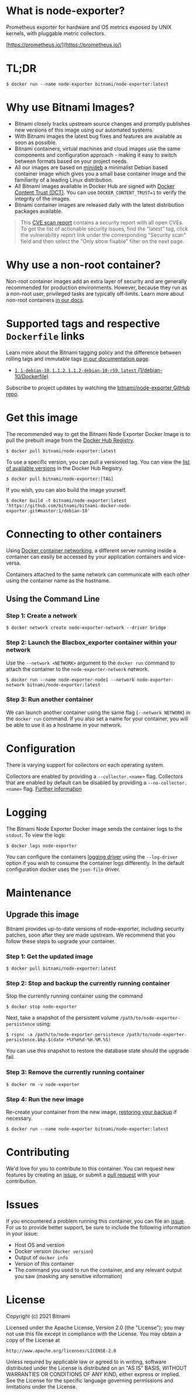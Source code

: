 
# What is node-exporter?

Prometheus exporter for hardware and OS metrics exposed by UNIX kernels, with pluggable metric collectors.

[https://prometheus.io/](https://prometheus.io/)

# TL;DR

```console
$ docker run --name node-exporter bitnami/node-exporter:latest
```

# Why use Bitnami Images?

* Bitnami closely tracks upstream source changes and promptly publishes new versions of this image using our automated systems.
* With Bitnami images the latest bug fixes and features are available as soon as possible.
* Bitnami containers, virtual machines and cloud images use the same components and configuration approach - making it easy to switch between formats based on your project needs.
* All our images are based on [minideb](https://github.com/bitnami/minideb) a minimalist Debian based container image which gives you a small base container image and the familiarity of a leading Linux distribution.
* All Bitnami images available in Docker Hub are signed with [Docker Content Trust (DCT)](https://docs.docker.com/engine/security/trust/content_trust/). You can use `DOCKER_CONTENT_TRUST=1` to verify the integrity of the images.
* Bitnami container images are released daily with the latest distribution packages available.


> This [CVE scan report](https://quay.io/repository/bitnami/node-exporter?tab=tags) contains a security report with all open CVEs. To get the list of actionable security issues, find the "latest" tag, click the vulnerability report link under the corresponding "Security scan" field and then select the "Only show fixable" filter on the next page.

# Why use a non-root container?

Non-root container images add an extra layer of security and are generally recommended for production environments. However, because they run as a non-root user, privileged tasks are typically off-limits. Learn more about non-root containers [in our docs](https://docs.bitnami.com/tutorials/work-with-non-root-containers/).

# Supported tags and respective `Dockerfile` links

Learn more about the Bitnami tagging policy and the difference between rolling tags and immutable tags [in our documentation page](https://docs.bitnami.com/tutorials/understand-rolling-tags-containers/).


* [`1`, `1-debian-10`, `1.1.2`, `1.1.2-debian-10-r59`, `latest` (1/debian-10/Dockerfile)](https://github.com/bitnami/bitnami-docker-node-exporter/blob/1.1.2-debian-10-r59/1/debian-10/Dockerfile)

Subscribe to project updates by watching the [bitnami/node-exporter GitHub repo](https://github.com/bitnami/bitnami-docker-node-exporter).

# Get this image

The recommended way to get the Bitnami Node Exporter Docker Image is to pull the prebuilt image from the [Docker Hub Registry](https://hub.docker.com/r/bitnami/node-exporter).

```console
$ docker pull bitnami/node-exporter:latest
```

To use a specific version, you can pull a versioned tag. You can view the [list of available versions](https://hub.docker.com/r/bitnami/node-exporter/tags/) in the Docker Hub Registry.

```console
$ docker pull bitnami/node-exporter:[TAG]
```

If you wish, you can also build the image yourself.

```console
$ docker build -t bitnami/node-exporter:latest 'https://github.com/bitnami/bitnami-docker-node-exporter.git#master:1/debian-10'
```

# Connecting to other containers

Using [Docker container networking](https://docs.docker.com/engine/userguide/networking/), a different server running inside a container can easily be accessed by your application containers and vice-versa.

Containers attached to the same network can communicate with each other using the container name as the hostname.

## Using the Command Line

### Step 1: Create a network

```console
$ docker network create node-exporter-network --driver bridge
```

### Step 2: Launch the Blacbox_exporter container within your network

Use the `--network <NETWORK>` argument to the `docker run` command to attach the container to the `node-exporter-network` network.

```console
$ docker run --name node-exporter-node1 --network node-exporter-network bitnami/node-exporter:latest
```

### Step 3: Run another container

We can launch another container using the same flag (`--network NETWORK`) in the `docker run` command. If you also set a name for your container, you will be able to use it as a hostname in your network.


# Configuration

There is varying support for collectors on each operating system.

Collectors are enabled by providing a `--collector.<name>` flag. Collectors that are enabled by default can be disabled by providing a `--no-collector.<name>` flag.
[Further information](https://prometheus.io/docs/introduction/overview/)

# Logging

The Bitnami Node Exporter Docker image sends the container logs to the `stdout`. To view the logs:

```console
$ docker logs node-exporter
```

You can configure the containers [logging driver](https://docs.docker.com/engine/admin/logging/overview/) using the `--log-driver` option if you wish to consume the container logs differently. In the default configuration docker uses the `json-file` driver.

# Maintenance

## Upgrade this image

Bitnami provides up-to-date versions of node-exporter, including security patches, soon after they are made upstream. We recommend that you follow these steps to upgrade your container.

### Step 1: Get the updated image

```console
$ docker pull bitnami/node-exporter:latest
```

### Step 2: Stop and backup the currently running container

Stop the currently running container using the command

```console
$ docker stop node-exporter
```

Next, take a snapshot of the persistent volume `/path/to/node-exporter-persistence` using:

```console
$ rsync -a /path/to/node-exporter-persistence /path/to/node-exporter-persistence.bkp.$(date +%Y%m%d-%H.%M.%S)
```

You can use this snapshot to restore the database state should the upgrade fail.

### Step 3: Remove the currently running container

```console
$ docker rm -v node-exporter
```

### Step 4: Run the new image

Re-create your container from the new image, [restoring your backup](#restoring-a-backup) if necessary.

```console
$ docker run --name node-exporter bitnami/node-exporter:latest
```

# Contributing

We'd love for you to contribute to this container. You can request new features by creating an [issue](https://github.com/bitnami/bitnami-docker-node-exporter/issues), or submit a [pull request](https://github.com/bitnami/bitnami-docker-node-exporter/pulls) with your contribution.

# Issues

If you encountered a problem running this container, you can file an [issue](https://github.com/bitnami/bitnami-docker-node-exporter/issues/new). For us to provide better support, be sure to include the following information in your issue:

- Host OS and version
- Docker version (`docker version`)
- Output of `docker info`
- Version of this container
- The command you used to run the container, and any relevant output you saw (masking any sensitive information)

# License
Copyright (c) 2021 Bitnami

Licensed under the Apache License, Version 2.0 (the "License");
you may not use this file except in compliance with the License.
You may obtain a copy of the License at

    http://www.apache.org/licenses/LICENSE-2.0

Unless required by applicable law or agreed to in writing, software
distributed under the License is distributed on an "AS IS" BASIS,
WITHOUT WARRANTIES OR CONDITIONS OF ANY KIND, either express or implied.
See the License for the specific language governing permissions and
limitations under the License.

